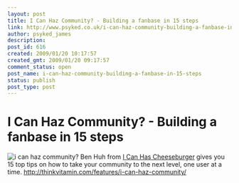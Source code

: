 ```yaml
---
layout: post
title: I Can Haz Community? - Building a fanbase in 15 steps
link: http://www.psyked.co.uk/i-can-haz-community-building-a-fanbase-in-15-steps/
author: psyked_james
description: 
post_id: 616
created: 2009/01/20 10:17:57
created_gmt: 2009/01/20 09:17:57
comment_status: open
post_name: i-can-haz-community-building-a-fanbase-in-15-steps
status: publish
post_type: post
---
```


# I Can Haz Community? - Building a fanbase in 15 steps

![i can haz community?](http://uploads.psyked.co.uk/2009/01/icanhaz.png) Ben Huh from [I Can Has Cheeseburger](http://icanhascheezburger.com/) gives you 15 top tips on how to take your community to the next level, one user at a time. <http://thinkvitamin.com/features/i-can-haz-community/>